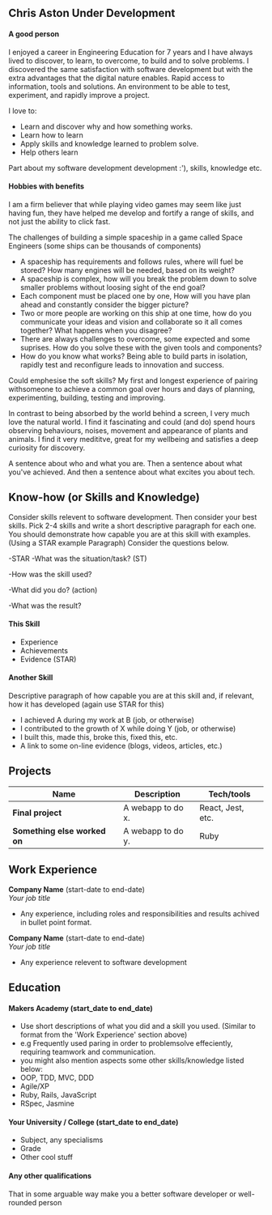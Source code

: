 ## Chris Aston Under Development
#### A good person

I enjoyed a career in Engineering Education for 7 years and I have always lived to discover, to learn, to overcome, to build and to solve problems. I discovered the same satisfaction with software development but with the extra advantages that the digital nature enables. Rapid access to information, tools and solutions. An environment to be able to test, experiment, and rapidly improve a project.

I love to:
- Learn and discover why and how something works.
- Learn how to learn
- Apply skills and knowledge learned to problem solve.
- Help others learn

Part about my software development development :'), skills, knowledge etc.

#### Hobbies with benefits
I am a firm believer that while playing video games may seem like just having fun, they have helped me develop and fortify a range of skills, and not just the ability to click fast. 

The challenges of building a simple spaceship in a game called Space Engineers (some ships can be thousands of components)
- A spaceship has requirements and follows rules, where will fuel be stored? How many engines will be needed, based on its weight?
- A spaceship is complex, how will you break the problem down to solve smaller problems without loosing sight of the end goal?
- Each component must be placed one by one, How will you have plan ahead and constantly consider the bigger picture?
- Two or more people are working on this ship at one time, how do you communicate your ideas and vision and collaborate so it all comes together? What happens when you disagree?
- There are always challenges to overcome, some expected and some suprises. How do you solve these with the given tools and components?
- How do you know what works? Being able to build parts in isolation, rapidly test and reconfigure leads to innovation and success.

Could emphesise the soft skills?
My first and longest experience of pairing withsomeone to achieve a common goal over hours and days of planning, experimenting, building, testing and improving. 

In contrast to being absorbed by the world behind a screen, I very much love the natural world. I find it fascinating and could (and do) spend hours observing behaviours, noises, movement and appearance of plants and animals. I find it very medititve, great for my wellbeing and satisfies a deep curiosity for discovery.



A sentence about who and what you are. Then a sentence about what you've achieved. And then a sentence about what excites you about tech.


## Know-how (or Skills and Knowledge)

Consider skills relevent to software development. Then consider your best skills. Pick 2-4 skills and write a short descriptive paragraph for each one. You should demonstrate how capable you are at this skill with examples.
(Using a STAR example Paragraph) Consider the questions below.

-STAR
-What was the situation/task? (ST)

-How was the skill used?

-What did you do? (action)

-What was the result?


#### This Skill

- Experience
- Achievements
- Evidence (STAR)

#### Another Skill

Descriptive paragraph of how capable you are at this skill and, if relevant, how it has developed (again use STAR for this)

- I achieved A during my work at B (job, or otherwise)
- I contributed to the growth of X while doing Y (job, or otherwise)
- I built this, made this, broke this, fixed this, etc.
- A link to some on-line evidence (blogs, videos, articles, etc.)


## Projects

| Name                         | Description       | Tech/tools        |
| ---------------------------- | ----------------- | ----------------- |
| **Final project**            | A webapp to do x. | React, Jest, etc. |
| **Something else worked on** | A webapp to do y. | Ruby              |



## Work Experience

**Company Name** (start-date to end-date)  
_Your job title_

- Any experience, including roles and responsibilities and results achived in bullet point format.

**Company Name** (start-date to end-date)  
_Your job title_

- Any experience relevent to software development


## Education

#### Makers Academy (start_date to end_date)
- Use short descriptions of what you did and a skill you used. (Similar to format from the 'Work Experience' section above)
- e.g Frequently used paring in order to problemsolve effeciently, requiring teamwork and communication.
- you might also mention aspects some other skills/knowledge listed below: 
- OOP, TDD, MVC, DDD
- Agile/XP
- Ruby, Rails, JavaScript
- RSpec, Jasmine

#### Your University / College (start_date to end_date)

- Subject, any specialisms
- Grade
- Other cool stuff

#### Any other qualifications

That in some arguable way make you a better software developer or well-rounded person


